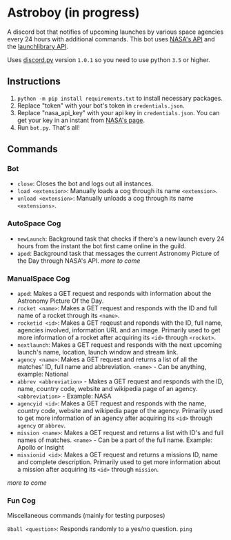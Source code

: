 Astroboy (in progress)
=========

A discord bot that notifies of upcoming launches by various space agencies every 24 hours with additional commands. This bot uses  [NASA's API](https://api.nasa.gov/) and the [launchlibrary API](https://launchlibrary.net/docs/1.4/api.html).

Uses [discord.py](https://github.com/Rapptz/discord.py) version ```1.0.1``` so you need to use python `3.5` or higher.

## Instructions
1. `python -m pip install requirements.txt` to install necessary packages.  
2. Replace "token" with your bot's token in `credentials.json`.  
3. Replace "nasa_api_key" with your api key in `credentials.json`. You can get your key in an instant from [NASA's page](https://api.nasa.gov/index.html#apply-for-an-api-key). 
4. Run `bot.py`. That's all!  


## Commands

### Bot 
* `close`: Closes the bot and logs out all instances.
* `load <extension>`: Manually loads a cog through its name `<extension>`.
* `unload <extension>`: Manually unloads a cog through its name `<extensions>`.

### AutoSpace Cog

* `newLaunch`: Background task that checks if there's a new launch every 24 hours from the instant the bot first came online in the guild.
* `apod`: Background task that messages the current Astronomy Picture of the Day through NASA's API.
*more to come*

### ManualSpace Cog
* `apod`: Makes a GET request and responds with information about the Astronomy Picture Of the Day.
* `rocket <name>`: Makes a GET request and responds with the ID and full name of a rocket through its `<name>`.
* `rocketid <id>`: Makes a GET reqeust and reponds with the ID, full name, agencies involved, information URL and an image. Primarily used to get more information of a rocket after acquiring its `<id>` through `<rocket>`.
* `nextlaunch`: Makes a GET request and responds with the next upcoming launch's name, location, launch window and stream link.
* `agency <name>`: Makes a GET request and returns a list of all the matches' ID, full name and abbreviation.
 `<name>` - Can be anything, example: National
* `abbrev <abbreviation>` - Makes a GET request and responds with the ID, name, country code, website and wikipedia page of an agency.
`<abbreviation>` - Example: NASA
* `agencyid <id>`: Makes a GET request and responds with the name, country code, website and wikipedia page of the agency. Primarily used to get more information of an agency after acquiring its `<id>` through `agency` or `abbrev`.
* `mission <name>`: Makes a GET request and returns a list with ID's and full names of matches. `<name>` - Can be a part of the full name. Example: Apollo or Insight
* `missionid <id>`: Makes a GET request and returns a missions ID, name and complete description. Primarily used to get more information about a mission after acquiring its `<id>` through `mission`.

*more to come*

### Fun Cog

Miscellaneous commands (mainly for testing purposes)

`8ball <question>`: Responds randomly to a yes/no question.
`ping`
